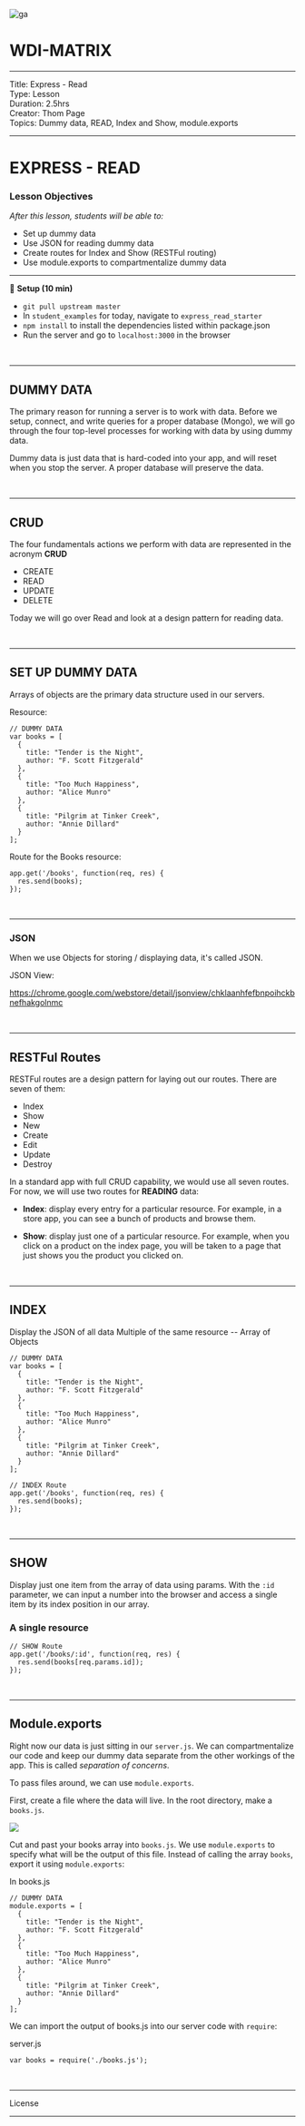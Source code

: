 ![ga](http://mobbook.generalassemb.ly/ga_cog.png)

# WDI-MATRIX

<hr>
Title: Express - Read<br>
Type: Lesson<br>
Duration: 2.5hrs <br>
Creator: Thom Page<br>
Topics: Dummy data, READ, Index and Show, module.exports <br>
<hr>

# EXPRESS - READ

### Lesson Objectives
_After this lesson, students will be able to:_

- Set up dummy data
- Use JSON for reading dummy data
- Create routes for Index and Show (RESTFul routing)
- Use module.exports to compartmentalize dummy data

<hr>

&#x1F535; **Setup (10 min)**

* `git pull upstream master`
* In `student_examples` for today, navigate to `express_read_starter`
* `npm install` to install the dependencies listed within package.json
* Run the server and go to `localhost:3000` in the browser

<br>
<hr>

## DUMMY DATA

The primary reason for running a server is to work with data. Before we setup, connect, and write queries for a proper database (Mongo), we will go through the four top-level processes for working with data by using dummy data.

Dummy data is just data that is hard-coded into your app, and will reset when you stop the server. A proper database will preserve the data. 

<br>
<hr>

## CRUD

The four fundamentals actions we perform with data are represented in the acronym **CRUD**

* CREATE
* READ
* UPDATE
* DELETE

Today we will go over Read and look at a design pattern for reading data.

<br>
<hr>

## SET UP DUMMY DATA 

Arrays of objects are the primary data structure used in our servers.

Resource:

```
// DUMMY DATA
var books = [
  {
    title: "Tender is the Night",
    author: "F. Scott Fitzgerald"
  },
  {
    title: "Too Much Happiness",
    author: "Alice Munro"
  },
  {
    title: "Pilgrim at Tinker Creek",
    author: "Annie Dillard"
  }
];
```

Route for the Books resource:

```
app.get('/books', function(req, res) {
  res.send(books);
});
```

<br>
<hr>

### JSON

When we use Objects for storing / displaying data, it's called JSON.

JSON View:

https://chrome.google.com/webstore/detail/jsonview/chklaanhfefbnpoihckbnefhakgolnmc

<br>
<hr>

## RESTFul Routes

RESTFul routes are a design pattern for laying out our routes. There are seven of them:

* Index
* Show
* New
* Create
* Edit
* Update
* Destroy

In a standard app with full CRUD capability, we would use all seven routes. For now, we will use two routes for **READING** data:

* **Index**: display every entry for a particular resource. For example, in a store app, you can see a bunch of products and browse them.

* **Show**: display just one of a particular resource. For example, when you click on a product on the index page, you will be taken to a page that just shows you the product you clicked on. 

<br>
<hr>

## INDEX

Display the JSON of all data
Multiple of the same resource -- Array of Objects

```
// DUMMY DATA
var books = [
  {
    title: "Tender is the Night",
    author: "F. Scott Fitzgerald"
  },
  {
    title: "Too Much Happiness",
    author: "Alice Munro"
  },
  {
    title: "Pilgrim at Tinker Creek",
    author: "Annie Dillard"
  }
];
```

```
// INDEX Route
app.get('/books', function(req, res) {
  res.send(books);
});
```

<br>
<hr>

## SHOW

Display just one item from the array of data using params. With the `:id` parameter, we can input a number into the browser and access a single item by its index position in our array.


### A single resource

```
// SHOW Route
app.get('/books/:id', function(req, res) {
  res.send(books[req.params.id]);
});
```

<br>
<hr>

## Module.exports

Right now our data is just sitting in our `server.js`. We can compartmentalize our code and keep our dummy data separate from the other workings of the app. This is called _separation of concerns_.

To pass files around, we can use `module.exports`.

First, create a file where the data will live. 
In the root directory, make a `books.js`.

![](https://i.imgur.com/JA1BIyb.png)

Cut and past your books array into `books.js`.
We use `module.exports` to specify what will be the output of this file. Instead of calling the array `books`, export it using `module.exports`:

In books.js

```
// DUMMY DATA
module.exports = [
  {
    title: "Tender is the Night",
    author: "F. Scott Fitzgerald"
  },
  {
    title: "Too Much Happiness",
    author: "Alice Munro"
  },
  {
    title: "Pilgrim at Tinker Creek",
    author: "Annie Dillard"
  }
];
```

We can import the output of books.js into our server code with `require`:

server.js

```
var books = require('./books.js');
```

<br>
<hr>
License
<hr>



